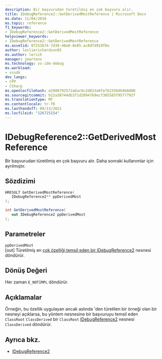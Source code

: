 ```yaml
---
description: Bir başvurudan türetilmiş en çok başvuru alır.
title: IDebugReference2::GetDerivedMostReference | Microsoft Docs
ms.date: 11/04/2016
ms.topic: reference
f1_keywords:
- IDebugReference2::GetDerivedMostReference
helpviewer_keywords:
- IDebugReference2::GetDerivedMostReference
ms.assetid: 07253b74-7d39-48e0-8e85-ac8dfd919f6e
author: leslierichardson95
ms.author: lerich
manager: jmartens
ms.technology: vs-ide-debug
ms.workload:
- vssdk
dev_langs:
- CPP
- CSharp
ms.openlocfilehash: e2980792572a6ac9c2d833a0fef62350db968d00
ms.sourcegitcommit: b12a38744db371d2894769ecf305585f9577792f
ms.translationtype: MT
ms.contentlocale: tr-TR
ms.lasthandoff: 09/13/2021
ms.locfileid: "126725154"
---
```

# <a name="idebugreference2getderivedmostreference"></a>IDebugReference2::GetDerivedMostReference
Bir başvurudan türetilmiş en çok başvuru alır. Daha sonraki kullanımlar için ayrılmıştır.

## <a name="syntax"></a>Sözdizimi

```cpp
HRESULT GetDerivedMostReference( 
   IDebugReference2** ppDerivedMost
);
```

```csharp
int GetDerivedMostReference( 
   out IDebugReference2 ppDerivedMost
);
```

## <a name="parameters"></a>Parametreler
`ppDerivedMost`\
[out] Türetilmiş en [çok özelliği temsil eden bir IDebugReference2](../../../extensibility/debugger/reference/idebugreference2.md) nesnesi döndürür.

## <a name="return-value"></a>Dönüş Değeri
 Her zaman `E_NOTIMPL` döndürür.

## <a name="remarks"></a>Açıklamalar
 Örneğin, bu özellik uygulayan ancak aslında 'den türetilen bir örneği olan bir nesneyi açıklarsa, bu yöntem nesnesine bir başvuruyu temsil eden `ClassRoot` `ClassDerived` bir `ClassRoot` [IDebugReference2](../../../extensibility/debugger/reference/idebugreference2.md) nesnesi `ClassDerived` döndürür.

## <a name="see-also"></a>Ayrıca bkz.
- [IDebugReference2](../../../extensibility/debugger/reference/idebugreference2.md)
